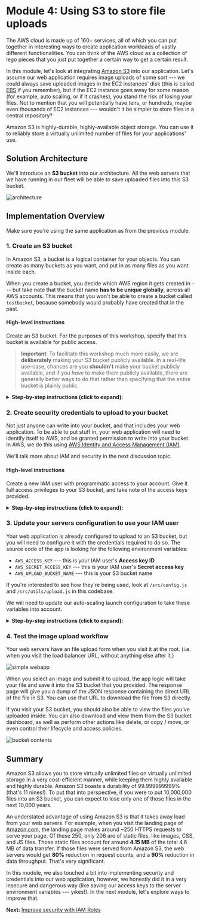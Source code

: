 Module 4: Using S3 to store file uploads
===

The AWS cloud is made up of 160+ services, all of which you can put together in interesting ways
to create application workloads of vastly different functionalities. You can think of the AWS cloud
as a collection of lego pieces that you just put together a certain way to get a certain result.

In this module, let's look at integrating [Amazon S3](https://aws.amazon.com/s3) into our application.
Let's assume our web application requires image uploads of some sort --- we could always save uploaded images
in the EC2 instances' disk (this is called [EBS](https://aws.amazon.com/ebs) if you remember), 
but if the EC2 instance goes away for some reason (for example, auto scaling, or if it crashes), you stand
the risk of losing your files. Not to mention that you will potentially have tens, or hundreds, maybe even thousands
of EC2 instances --- wouldn't it be simpler to store files in a central repository?

Amazon S3 is highly-durable, highly-available object storage. You can use it to reliably store
a virtually unlimited number of files for your applications' use. 


## Solution Architecture

We'll introduce an **S3 bucket** into our architecture. All the web servers that we have running in our fleet
will be able to save uploaded files into this S3 bucket.

![architecture](__assets/architecture.png)



## Implementation Overview

Make sure you're using the same application as from the previous module.

### 1. Create an S3 bucket

In Amazon S3, a bucket is a logical container for your objects. 
You can create as many buckets as you want, and put in as many files as you want inside each.

When you create a bucket, you decide which AWS region it gets created in --- but take note that
the bucket name **has to be unique globally**, across all AWS accounts. This means that you won't be able
to create a bucket called `testbucket`, because somebody would probably have created that in the past.

#### High-level instructions

Create an S3 bucket. For the purposes of this workshop, specify that this bucket is available for public access.

> **Important**: To facilitate this workshop much more easily, we are **deliberately** making your S3 bucket publicly available.
> In a real-life use-case, chances are you **shouldn't** make your bucket publicly available, and if you _have_ to make them publicly available,
> there are generally better ways to do that rather than specifying that the entire bucket is plainly public.

<details>
  <summary><strong>Step-by-step instructions (click to expand):</strong></summary>
  <p>
1. Navigate to your S3 dashboard through the console.

2. Create a bucket, and give it a name you'll easily remember and recognize. Note that it has to be unique across all buckets globally.

3. Leave all the settings in `Step 2` at their default values, but spend the time to take a look at what you can potentially configure.

4. In `Step 3`, uncheck the 4 options for disabling public access to your bucket. **Read the warning above about this!**

5. Once you're reviewed your configuration, finalize creating your bucket.
  </p>
</details>


### 2. Create security credentials to upload to your bucket

Not just anyone can write into your bucket, and that includes your web application.
To be able to put stuff in, your web application will need to identify itself to AWS, and be granted permission to write into your bucket.
In AWS, we do this using [AWS Identity and Access Management (IAM)](https://aws.amazon.com/iam).

We'll talk more about IAM and security in the next discussion topic.

#### High-level instructions

Create a new IAM user with programmatic access to your account.
Give it full access privileges to your S3 bucket, and take note of the access keys provided.

<details>
  <summary><strong>Step-by-step instructions (click to expand):</strong></summary>
  <p>
1. Navigate to your IAM dashboard through the console. Go to the **Users** section from the left-hand navigation.

2. Click **Add User** at the top. Give your user a unique, memorable name, and select **Programmatic access** at the bottom. Click **Next**.

3. The next screen allows you to select permissions for your user --- what they can and cannot do on what resources.
   1. Select **Attach existing policies directly**, then select **Create policy**.
   2. Use the **Visual Editor** in the next screen.
   3. Select `S3` for **Service**.
   4. Select `All S3 actions` for **Actions**.
   5. Click **Resources**, then choose `Add ARN` for **bucket**. Put in your bucket name, then click **Add**.
   6. Select `Any` for **object**.
   7. Click **Review policy**. Give your policy a name and description, then if you're OK with it, click **Create Policy**.

4. You should be back in the **Add user** screen. Find the policy you just created, and add it to the user you're creating.

5. Go through steps 3 and 4, then click **Create user** once you're satisfied.

6. If you've configured the user correctly, you should see a screen which displays the user's **Access key ID** and **Secret access key**. Copy both, and put them somewhere for now. **Make sure you don't let anybody else see them!**.

![IAM new user](__assets/iam_newuser.png)
  </p>
</details>


### 3. Update your servers configuration to use your IAM user

Your web application is already configured to upload to an S3 bucket, but you will need to configure it with the credentials required to do so.
The source code of the app is looking for the following environment variables:

- `AWS_ACCESS_KEY` --- this is your IAM user's **Access key ID**
- `AWS_SECRET_ACCESS_KEY` --- this is your IAM user's **Secret access key**
- `AWS_UPLOAD_BUCKET_NAME` --- this is your S3 bucket name

If you're interested to see how they're being used, look at `/src/config.js` and `/src/utils/upload.js` in this codebase.

We will need to update our auto-scaling launch configuration to take these variables into account.

<details>
  <summary><strong>Step-by-step instructions (click to expand):</strong></summary>
  <p>
1. Go to **Launch Configurations** on the left hand navigation of your **EC2 dashboard**.

2. Select your configuration from earlier, then click **Actions**, then **Copy launch configuration**.

3. In the resulting pane, go back to **Step 3**.
   1. (Optional) You might want to change the name to something more meaningful.
   2. In **User data** under Advanced Details, update it to the following. Make sure you change the appropriate values for the 3 `export` statements.
```
#!/bin/bash 

export AWS_ACCESS_KEY=<your access key>
export AWS_SECRET_ACCESS_KEY=<your secret access key>
export AWS_UPLOAD_BUCKET_NAME=<your S3 bucket name>

curl https://raw.githubusercontent.com/creationix/nvm/master/install.sh | sh
source /.nvm/nvm.sh

nvm install 8.10
nvm use 8.10
npm install -g forever

git clone https://github.com/team-siklab/workshop-simple-webapp.git app
cd app
git checkout module-02

npm install
forever start app.js
```

4. Click **Skip to review**, then click **Create launch configuration** if you're satisfied.

5. Navigate to **Auto Scaling Groups**, then select your ASG. Click **Actions**, then **Edit**.

6. Update the value of **Launch Configuration** to use your update configuration. Then click **Save**.

7. Go to your EC2 **Instances**, and terminate all the instances belonging to your ASG. It might be easier to look at the **Instances** tab on your ASG, and terminate them one by one.

8. Since you just rendered your web application offline, your ASG will automatically try to heal itself by creating new instances. This time, it will use your new launch configuration.
  </p>
</details>


### 4. Test the image upload workflow

Your web servers have an file upload form when you visit it at the root.
(i.e. when you visit the load balancer URL, without anything else after it.)

![simple webapp](__assets/simple-webapp.png)

When you select an image and submit it to upload, the app logic will take your file
and save it into the S3 bucket that you provided. The response page will give you a
dump of the JSON response containing the direct URL of the file in S3. You can use that URL
to download the file from S3 directly.

If you visit your S3 bucket, you should also be able to view the files you've uploaded
inside. You can also download and view them from the S3 bucket dashboard, as well as perform
other actions like delete, or copy / move, or even control their lifecycle and access policies.

![bucket contents](__assets/s3-contents.png)


## Summary

Amazon S3 allows you to store virtually unlimited files on virtually unlimited storage in a very
cost-efficient manner, while keeping them highly available and highly durable. Amazon S3 boasts a durability of 99.999999999% (that's 11 nines!). To put that into perspective, if you were to put
10,000,000 files into an S3 bucket, you can expect to lose only one of those files in the next 10,000 years.

An understated advantage of using Amazon S3 is that it takes away load from your web servers.
For example, when you visit the landing page of [Amazon.com](https://amazon.com), the landing page makes 
around ~250 HTTPS requests to serve your page. Of these 250, only 206 are of static files, like images, CSS, and JS files. Those static files account for around **4.15 MB** of the total 4.6 MB of data transfer. If those files were served from Amazon S3, the web servers would get **80%** reduction in request counts, and a **90%** reduction in data throughput. That's very significant.

In this module, we also touched a bit into implementing security and credentials into our web application, however, we honestly did it in a very insecure and dangerous way (like saving our access keys to the server environment variables --- yikes!). In the next module, let's explore ways to improve that.


**Next:** [Improve security with IAM Roles](../../tree/module-05)
